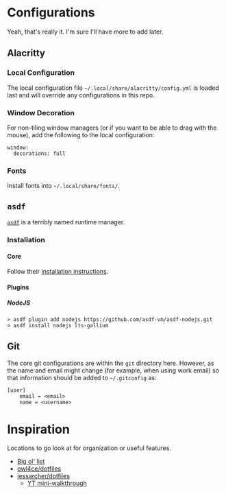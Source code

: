 # Configurations

Yeah, that's really it. I'm sure I'll have more to add later.

## Alacritty

### Local Configuration

The local configuration file `~/.local/share/alacritty/config.yml` is loaded last and will override any configurations in this repo.

### Window Decoration

For non-tiling window managers (or if you want to be able to drag with the mouse), add the following to the local configuration:

```
window:
  decorations: full
```

### Fonts

Install fonts into `~/.local/share/fonts/`.

## `asdf`

[`asdf`](https://asdf-vm.com/) is a terribly named runtime manager.

### Installation

#### Core

Follow their [installation
instructions](https://asdf-vm.com/guide/getting-started.html#_3-install-asdf).

#### Plugins

##### NodeJS

```
> asdf plugin add nodejs https://github.com/asdf-vm/asdf-nodejs.git
> asdf install nodejs lts-gallium
```

## Git

The core git configurations are within the `git` directory here. However, as the name and email might change (for example, when using work email) so that information should be added to `~/.gitconfig` as:

```
[user]
    email = <email>
    name = <username>
```

# Inspiration

Locations to go look at for organization or useful features.

* [Big ol' list](https://dotfiles.github.io/inspiration/)
* [owl4ce/dotfiles](https://github.com/owl4ce/dotfiles)
* [jessarcher/dotfiles](https://github.com/owl4ce/dotfiles)
  * [YT mini-walkthrough](https://www.youtube.com/watch?v=434tljD-5C8)
